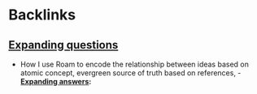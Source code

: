 
# Backlinks
## [Expanding questions](<Expanding questions.md>)
- How I use Roam to encode the relationship between ideas based on atomic concept, evergreen source of truth based on references, 
        - **[Expanding answers](<Expanding answers.md>):**

